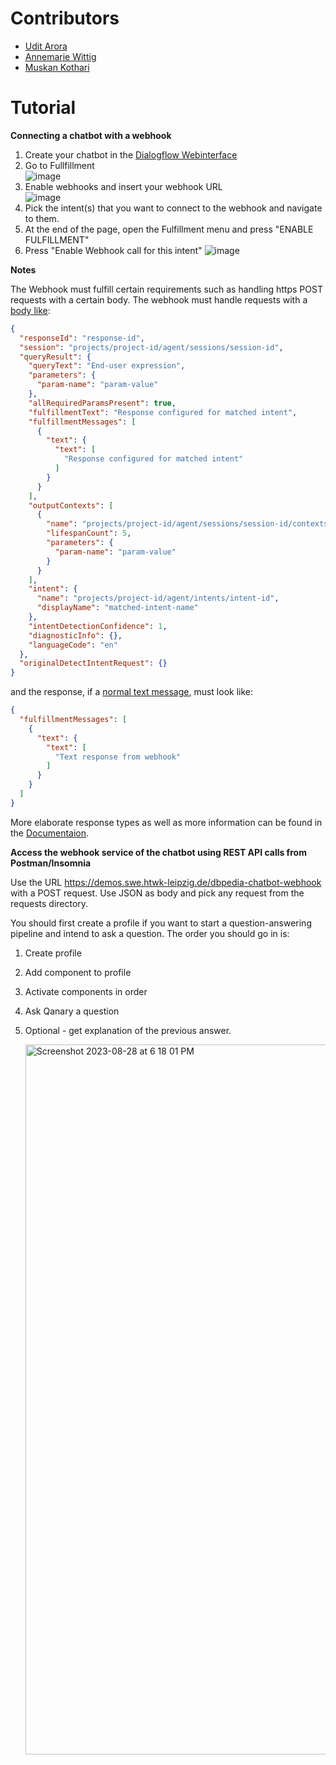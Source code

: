 # Contributors
* [Udit Arora](https://github.com/UditArora2000)
* [Annemarie Wittig](https://github.com/AnnemarieWittig)
* [Muskan Kothari](https://github.com/muskan-k)

# Tutorial
**Connecting a chatbot with a webhook**

 1. Create your chatbot in the [Dialogflow Webinterface](https://dialogflow.cloud.google.com/#/login)
 2. Go to Fullfillment  
    ![image](https://user-images.githubusercontent.com/59013332/185667430-8f07bb65-aa58-4359-b82b-0730b7888461.png)
 3. Enable webhooks and insert your webhook URL  
    ![image](https://user-images.githubusercontent.com/59013332/185667711-8468d1ca-6679-4120-a9cc-8be667b4f787.png)
 4. Pick the intent(s) that you want to connect to the webhook and navigate to them.
 5. At the end of the page, open the Fulfillment menu and press "ENABLE FULFILLMENT"
 6. Press "Enable Webhook call for this intent"
    ![image](https://user-images.githubusercontent.com/59013332/185671368-7768e3da-68bc-4039-9a8d-5b3e594456cd.png)
    
 **Notes**
    
The Webhook must fulfill certain requirements such as handling https POST requests with a certain body.
The webhook must handle requests with a [body like](https://cloud.google.com/dialogflow/es/docs/fulfillment-webhook#webhook_request):
```json
{
  "responseId": "response-id",
  "session": "projects/project-id/agent/sessions/session-id",
  "queryResult": {
    "queryText": "End-user expression",
    "parameters": {
      "param-name": "param-value"
    },
    "allRequiredParamsPresent": true,
    "fulfillmentText": "Response configured for matched intent",
    "fulfillmentMessages": [
      {
        "text": {
          "text": [
            "Response configured for matched intent"
          ]
        }
      }
    ],
    "outputContexts": [
      {
        "name": "projects/project-id/agent/sessions/session-id/contexts/context-name",
        "lifespanCount": 5,
        "parameters": {
          "param-name": "param-value"
        }
      }
    ],
    "intent": {
      "name": "projects/project-id/agent/intents/intent-id",
      "displayName": "matched-intent-name"
    },
    "intentDetectionConfidence": 1,
    "diagnosticInfo": {},
    "languageCode": "en"
  },
  "originalDetectIntentRequest": {}
}
```

and the response, if a [normal text message](https://cloud.google.com/dialogflow/es/docs/fulfillment-webhook#text_response), must look like:
```json
{
  "fulfillmentMessages": [
    {
      "text": {
        "text": [
          "Text response from webhook"
        ]
      }
    }
  ]
}
```

More elaborate response types as well as more information can be found in the [Documentaion](https://cloud.google.com/dialogflow/es/docs/fulfillment-webhook).


**Access the webhook service of the chatbot using REST API calls from Postman/Insomnia**

Use the URL https://demos.swe.htwk-leipzig.de/dbpedia-chatbot-webhook with a POST request. Use JSON as body and pick any request from the requests directory. 

You should first create a profile if you want to start a question-answering pipeline and intend to ask a question. 
The order you should go in is:
1. Create profile
2. Add component to profile
3. Activate components in order
4. Ask Qanary a question
5. Optional - get explanation of the previous answer.

   <img width="1136" alt="Screenshot 2023-08-28 at 6 18 01 PM" src="https://github.com/dbpedia/dbpedia-chatbot-backend/assets/60001051/ea0db25e-1c8b-4478-86c6-d8b54e8dde3a">




